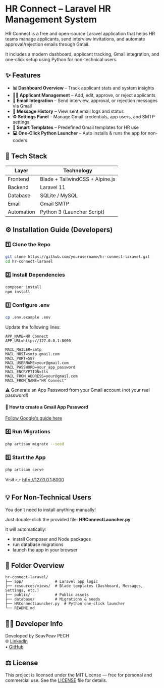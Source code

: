 # HR Connect – Laravel HR Management System

HR Connect is a free and open-source Laravel application that helps HR teams manage applicants, send interview invitations, and automate approval/rejection emails through Gmail.

It includes a modern dashboard, applicant tracking, Gmail integration, and one-click setup using Python for non-technical users.

## ✨ Features

- **📊 Dashboard Overview** – Track applicant stats and system insights
- **🧑‍💼 Applicant Management** – Add, edit, approve, or reject applicants
- **📧 Email Integration** – Send interview, approval, or rejection messages via Gmail
- **📨 Message History** – View sent email logs and status
- **⚙️ Settings Panel** – Manage Gmail credentials, app users, and SMTP settings
- **🧠 Smart Templates** – Predefined Gmail templates for HR use
- **💻 One-Click Python Launcher** – Auto installs & runs the app for non-coders

## 🧩 Tech Stack

| Layer      | Technology                  |
|------------|-----------------------------|
| Frontend   | Blade + TailwindCSS + Alpine.js |
| Backend    | Laravel 11                  |
| Database   | SQLite / MySQL              |
| Email      | Gmail SMTP                  |
| Automation | Python 3 (Launcher Script)  |

## ⚙️ Installation Guide (Developers)

### 1️⃣ Clone the Repo
```bash
git clone https://github.com/yourusername/hr-connect-laravel.git
cd hr-connect-laravel
```

### 2️⃣ Install Dependencies
```bash
composer install
npm install
```

### 3️⃣ Configure .env
```bash
cp .env.example .env
```

Update the following lines:

```
APP_NAME=HR Connect
APP_URL=http://127.0.0.1:8000

MAIL_MAILER=smtp
MAIL_HOST=smtp.gmail.com
MAIL_PORT=587
MAIL_USERNAME=your@gmail.com
MAIL_PASSWORD=your_app_password
MAIL_ENCRYPTION=tls
MAIL_FROM_ADDRESS=your@gmail.com
MAIL_FROM_NAME="HR Connect"
```

⚠️ Generate an App Password from your Gmail account (not your real password!)

#### 📖 How to create a Gmail App Password
[Follow Google's guide here](https://support.google.com/accounts/answer/185833)

### 4️⃣ Run Migrations
```bash
php artisan migrate --seed
```

### 5️⃣ Start the App
```bash
php artisan serve
```

Visit 👉 http://127.0.0.1:8000

## 💡 For Non-Technical Users

You don’t need to install anything manually!

Just double-click the provided file: **HRConnectLauncher.py**

It will automatically:

- install Composer and Node packages
- run database migrations
- launch the app in your browser

## 🧠 Folder Overview
```
hr-connect-laravel/
├── app/              # Laravel app logic
├── resources/views/  # Blade templates (Dashboard, Messages, Settings, etc.)
├── public/           # Public assets
├── database/         # Migrations & seeds
├── HRConnectLauncher.py  # Python one-click launcher
└── README.md
```

## 🧑‍💻 Developer Info

Developed by SeavPeav PECH  
🌐 [LinkedIn](https://www.linkedin.com/in/seavpeav-pech-557556254/)  
• [GitHub](https://github.com/seavpeavpech24-bot)

## ⚖️ License

This project is licensed under the MIT License — free for personal and commercial use. See the [LICENSE](LICENSE) file for details.